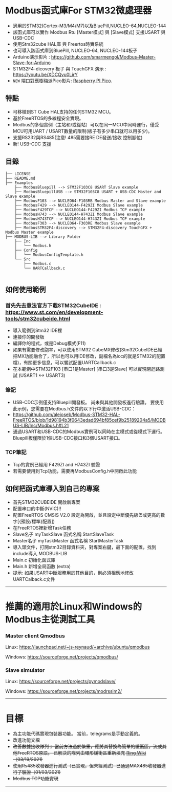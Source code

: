 # Modbus函式庫For STM32微處理器
* 適用於STM32(Cortex-M3/M4/M7)以及BluePill,NUCLEO-64,NUCLEO-144
* 該函式庫可以實作 Modbus Rtu [Master模式] 與 [Slave模式] 支援USART 與 USB-CDC
* 使用Stm32cube HAL庫 與 Freertos時實系統
* 也可導入該函式庫到BluePill, NUCLEO-64, NUCLEO-144板子
* Arduino演示影片 : https://github.com/smarmengol/Modbus-Master-Slave-for-Arduino
* STM32F4-dicovery 板子 與 TouchGFX 演示 : https://youtu.be/XDCQvu0LirY
* `NEW` 端口對應樹梅派Pico影片: [Raspberry PI Pico](https://github.com/alejoseb/Modbus-PI-Pico-FreeRTOS).
## 特點
* 可移植到ST Cube HAL支持的任何STM32 MCU。
* 基於FreeRTOS的多線程安全實現。 
* Modbus的多個實例（主站和/或從站）可以在同一MCU中同時運行，僅受MCU可用UART / USART數量的限制(板子有多少串口就可以用多少)。 
* 支援RS232與RS485(注意! 485需要接RE DE發送/接收 控制腳位)
* 新! USB-CDC 支援

## 目錄
```
├── LICENSE
├── README.md
├── Examples
    ├── ModbusBluepill --> STM32F103C8 USART Slave example
    ├── ModbusBluepillUSB --> STM32F103C8 USART + USB-CDC Master and Slave example
    ├── ModbusF103 --> NUCLEO64-F103RB Modbus Master and Slave example
    ├── ModbusF429 --> NUCLEO144-F429ZI Modbus Slave example
    ├── ModbusF429TCP --> NUCLEO144-F429ZI Modbus TCP example
    ├── ModbusH743 --> NUCLEO144-H743ZI Modbus Slave example
    ├── ModbusH743TCP --> NUCLEO144-H743ZI Modbus TCP example
    ├── ModbusF303 --> NUCLEO64-F303RE Modbus Slave example
    ├── ModbusSTM32F4-discovery --> STM32F4-discovery TouchGFX + Modbus Master example
├── MODBUS-LIB --> Library Folder
    ├── Inc
    │   └── Modbus.h 
    ├── Config
    │   └── ModbusConfigTemplate.h 
    └── Src
        ├── Modbus.c 
        └── UARTCallback.c
 
```

## 如何使用範例
### 首先先去意法官方下載STM32CubeIDE :  https://www.st.com/en/development-tools/stm32cubeide.html
* 導入範例到Stm32 IDE裡
* 連接你的開發板
* 編譯你的程式，或是Debug模式(F11)
* 如果有需要修改胞率，可以使用STM32 CubeMX修改(Stm32CubeIDE已經把MX功能融合了，所以也可以用IDE修改，副檔名為ioc的就是STM32的配置檔)，有關更多信息，可以嘗試配置UARTCallback.c
* 在本範例中STM32F103 [串口1是Master] [串口3是Slave] 可以實現閉迴路測試  (USART1 <-> USART3)

### 筆記
* USB-CDC示例僅支持Bluepill開發板。 尚未與其他開發板進行驗證。 要使用此示例，您需要在Modbus.h文件的以下行中激活USB-CDC：
* https://github.com/alejoseb/Modbus-STM32-HAL-FreeRTOS/blob/1d98194b3f0643edad694bf85cef9b25189204a5/MODBUS-LIB/Inc/Modbus.h#L21
* 通過USART和USB-CDC的Modbus實例可以同時在主模式或從模式下運行。 Bluepill板僅限於1個USB-CDC接口和3個USART接口。 
### TCP筆記
* Tcp的實例已經用 F429ZI and H743ZI 驗證
* 若需要使用到Tcp功能，需要再ModbusConfig.h中開啟此功能


## 如何把函式庫導入到自己的專案
* 首先STM32CUBEIDE 開啟新專案
* 配置串口的中斷(NVIC)!!
* 配置FreeRTOS CMSIS V2.0 設定為開啟，並且設定中斷優先級(5或更高的數字[{預設/標準}配置])
* 在FreeRTOS裡新增Task任務
* Slave名子 myTaskSlave 函式名稱 StartSlaveTask
* Master名子 myTaskMaster 函式名稱 StartMasterTask
* 導入頭文件，打開stm32目錄資料夾，對專案右鍵，最下面的配置，找到include導入 MODBUS-LIB
* Main.c 初始化函式庫
* Main.h 新增全局函數 (extra)
* 提示: 如果USART中斷服務用於其他目的，則必須相應地修改UARTCalback.c文件
* * *
# 推薦的適用於Linux和Windows的Modbus主從測試工具 
### Master client Qmodbus
Linux:    https://launchpad.net/~js-reynaud/+archive/ubuntu/qmodbus

Windows:  https://sourceforge.net/projects/qmodbus/

### Slave simulator
Linux: https://sourceforge.net/projects/pymodslave/

Windows: https://sourceforge.net/projects/modrssim2/
* * *
# 目標
* 為主功能代碼實現包裝器功能。 當前，telegrams是手動定義的。 
* 改進功能文檔 
* ~~改善數據接收隊列； 當前方法過於繁重，應將其替換為簡單的緩衝區，流或其他FreeRTOS原語。 已解決的隊列由環形緩衝區重新填充 [Ring Wiki](https://zh.wikipedia.org/wiki/%E7%92%B0%E5%BD%A2%E7%B7%A9%E8%A1%9D%E5%8D%80)（03/19/2021)~~
* ~~使用Rs485收發器進行測試（已實現，但未經測試）已通過MAX485收發器進行了驗證（01/03/2021)~~
* ~~Modbus TCP功能實現~~
* * * 
